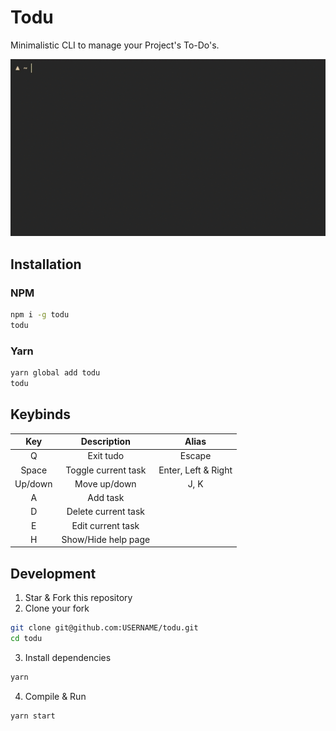 # Todu

Minimalistic CLI to manage your Project's To-Do's.

![Example](https://github.com/simplifylabs/todu/blob/main/example.gif?raw=true)

## Installation

### NPM

```bash
npm i -g todu
todu
```

### Yarn

```bash
yarn global add todu
todu
```

## Keybinds

| **Key** |   **Description**   |      **Alias**      |
| :-----: | :-----------------: | :-----------------: |
|    Q    |      Exit tudo      |       Escape        |
|  Space  | Toggle current task | Enter, Left & Right |
| Up/down |    Move up/down     |        J, K         |
|    A    |      Add task       |                     |
|    D    | Delete current task |                     |
|    E    |  Edit current task  |                     |
|    H    | Show/Hide help page |                     |

## Development

1. Star & Fork this repository
2. Clone your fork

```bash
git clone git@github.com:USERNAME/todu.git
cd todu
```

3. Install dependencies

```bash
yarn
```

4. Compile & Run

```bash
yarn start
```

